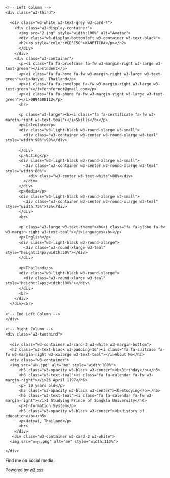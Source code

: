 <!DOCTYPE html>
<html>
<title>W3.CSS Template</title>
<meta charset="UTF-8">
<meta name="viewport" content="width=device-width, initial-scale=1">
<link rel="stylesheet" href="https://www.w3schools.com/w3css/4/w3.css">
<link rel='stylesheet' href='https://fonts.googleapis.com/css?family=Roboto'>
<link rel="stylesheet" href="https://cdnjs.cloudflare.com/ajax/libs/font-awesome/4.7.0/css/font-awesome.min.css">
<style>
html,body,h1,h2,h3,h4,h5,h6 {font-family: "Roboto", sans-serif}
</style>
<body style="background:url(พื้นหลัง.jpg)">

<!-- Page Container -->
<div class="w3-content w3-margin-top" style="max-width:1400px;">

  <!-- The Grid -->
  <div class="w3-row-padding">
  
    <!-- Left Column -->
    <div class="w3-third">
    
      <div class="w3-white w3-text-grey w3-card-4">
        <div class="w3-display-container">
          <img src="2.jpg" style="width:100%" alt="Avatar">
          <div class="w3-display-bottomleft w3-container w3-text-black">
          <h2><p style="color:#CD5C5C">KANPITCHA</p></h2>
          </div>
        </div>
        <div class="w3-container">
          <p><i class="fa fa-briefcase fa-fw w3-margin-right w3-large w3-text-green"></i>stndent</p>
          <p><i class="fa fa-home fa-fw w3-margin-right w3-large w3-text-green"></i>Hatyai, Thailand</p>
          <p><i class="fa fa-envelope fa-fw w3-margin-right w3-large w3-text-green"></i>fernfernot@gmail.com</p>
          <p><i class="fa fa-phone fa-fw w3-margin-right w3-large w3-text-green"></i>0894688112</p>
          <hr>

          <p class="w3-large"><b><i class="fa fa-certificate fa-fw w3-margin-right w3-text-teal"></i>Skills</b></p>
          <p>Calculate</p>
          <div class="w3-light-black w3-round-xlarge w3-small">
            <div class="w3-container w3-center w3-round-xlarge w3-teal" style="width:90%">90%</div>
            
          </div>
          <p>Acting</p>
          <div class="w3-light-black w3-round-xlarge w3-small">
            <div class="w3-container w3-center w3-round-xlarge w3-teal" style="width:80%">
              <div class="w3-center w3-text-white">80%</div>
            </div>
          </div>
          <p>Media</p>
          <div class="w3-light-black w3-round-xlarge w3-small">
            <div class="w3-container w3-center w3-round-xlarge w3-teal" style="width:75%">75%</div>
          </div>
          <br>

          <p class="w3-large w3-text-theme"><b><i class="fa fa-globe fa-fw w3-margin-right w3-text-teal"></i>Languages</b></p>
          <p>English</p>
          <div class="w3-light-black w3-round-xlarge">
            <div class="w3-round-xlarge w3-teal" style="height:24px;width:50%"></div>
          </div>
          
          <p>Thailand</p>
          <div class="w3-light-black w3-round-xlarge">
            <div class="w3-round-xlarge w3-teal" style="height:24px;width:100%"></div>
          </div>
          <br>
        </div>
      </div><br>

    <!-- End Left Column -->
    </div>

    <!-- Right Column -->
    <div class="w3-twothird">
    
      <div class="w3-container w3-card-2 w3-white w3-margin-bottom">
      <h2 class="w3-text-black w3-padding-16"><i class="fa fa-suitcase fa-fw w3-margin-right w3-xxlarge w3-text-teal"></i>About Me</h2>
      <div class="w3-container">
      <img src="เฟิน.jpg" alt="me" style="width:100%">
          <h5 class="w3-opacity w3-black w3-center"><b>Birthday</b></h5>
          <h6 class="w3-text-teal"><i class="fa fa-calendar fa-fw w3-margin-right"></i>26 April 1197</h6>
          <p> 20 years old</p>
          <h5 class="w3-opacity w3-black w3-center"><b>Studying</b></h5>
          <h6 class="w3-text-teal"><i class="fa fa-calendar fa-fw w3-margin-right"></i>I Studying Prince of Songkla University</h6>
          <p>Information System</p>
          <h5 class="w3-opacity w3-black w3-center"><b>History of education</b></h5>
          <p>Hatyai, Thailand</p>
          <hr>
        </div>
       <div class="w3-container w3-card-2 w3-white">
      <img src="กาตูน.png" alt="me" style="width:110%">
        

  <!-- End Right Column -->
    </div>
    
  <!-- End Grid -->
  </div>
  
  <!-- End Page Container -->
</div>

<footer class="w3-container w3-teal w3-center w3-margin-top">
  
  
<p>Find me on social media.</p>
  <i class="fa fa-facebook-official w3-hover-opacity"></i>
  <i class="fa fa-instagram w3-hover-opacity"></i>
  <i class="fa fa-snapchat w3-hover-opacity"></i>
  <i class="fa fa-pinterest-p w3-hover-opacity"></i>
  <i class="fa fa-twitter w3-hover-opacity"></i>
  <i class="fa fa-linkedin w3-hover-opacity"></i>
  <p>Powered by <a href="https://www.w3schools.com/w3css/default.asp" target="_blank">w3.css</a></p>
</footer>

</body>
</html>
